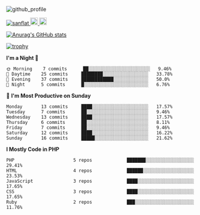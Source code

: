 ![github_profile](https://user-images.githubusercontent.com/76393333/153364008-01bb77c8-2781-4518-bc7d-f0bedf978e7f.gif)

<p align="left"> 
  <a href="https://github.com/sanflat/sanflat/">
    <img src="https://komarev.com/ghpvc/?username=sanflat" alt="sanflat" />
  </a>
  <a href="https://github.com/sanflat">
    <img height="20" src="https://img.shields.io/github/followers/sanflat?label=follow&logo=github&style=flat" />
  </a>
  <a href="http://qiita.com/sanflat">
    <img height="20" src="https://qiita-badge.apiapi.app/s/sanflat/posts.svg" />
  </a>
</p>

[![Anurag's GitHub stats](https://github-readme-stats.vercel.app/api?username=sanflat&count_private=true&show_icons=true&theme=radical)](https://github.com/anuraghazra/github-readme-stats)

[![trophy](https://github-profile-trophy.vercel.app/?username=sanflat&theme=onedark)](https://github.com/sanflat/github-profile-trophy)


**I'm a Night 🦉** 

```text
🌞 Morning    7 commits      ██░░░░░░░░░░░░░░░░░░░░░░░   9.46% 
🌆 Daytime    25 commits     ████████░░░░░░░░░░░░░░░░░   33.78% 
🌃 Evening    37 commits     ████████████░░░░░░░░░░░░░   50.0% 
🌙 Night      5 commits      █░░░░░░░░░░░░░░░░░░░░░░░░   6.76%

```
📅 **I'm Most Productive on Sunday** 

```text
Monday       13 commits     ████░░░░░░░░░░░░░░░░░░░░░   17.57% 
Tuesday      7 commits      ██░░░░░░░░░░░░░░░░░░░░░░░   9.46% 
Wednesday    13 commits     ████░░░░░░░░░░░░░░░░░░░░░   17.57% 
Thursday     6 commits      ██░░░░░░░░░░░░░░░░░░░░░░░   8.11% 
Friday       7 commits      ██░░░░░░░░░░░░░░░░░░░░░░░   9.46% 
Saturday     12 commits     ████░░░░░░░░░░░░░░░░░░░░░   16.22% 
Sunday       16 commits     █████░░░░░░░░░░░░░░░░░░░░   21.62%

```

**I Mostly Code in PHP** 

```text
PHP                      5 repos             ███████░░░░░░░░░░░░░░░░░░   29.41% 
HTML                     4 repos             ██████░░░░░░░░░░░░░░░░░░░   23.53% 
JavaScript               3 repos             ████░░░░░░░░░░░░░░░░░░░░░   17.65% 
CSS                      3 repos             ████░░░░░░░░░░░░░░░░░░░░░   17.65% 
Ruby                     2 repos             ███░░░░░░░░░░░░░░░░░░░░░░   11.76%

```
<!--END_SECTION:waka-->
